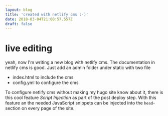 ```yaml
---
layout: blog
title: 'created with netlify cms :-)'
date: 2018-03-04T21:00:57.557Z
draft: false
---
```

# live editing

yeah, now I'm writing a new blog with netlify cms.
The documentation in netlify cms is good.
Just add an admin folder under static with two file

* index.html to include the cms
* config.yml to configure the cms

To configure netlify cms without making my hugo site know about it, there is this cool feature _Script Injection_ as part of the post deploy step. With this feature an the needed JavaScript snippets can be injected into the `head`-section on every page of the site.
